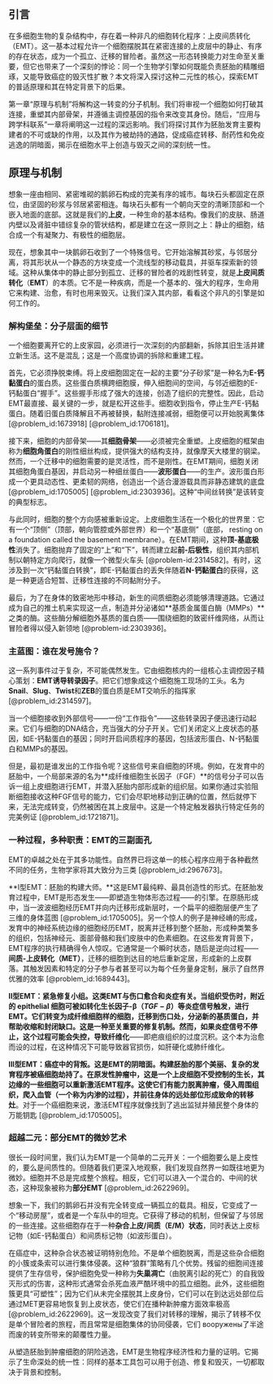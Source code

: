 ## 引言
在多细胞生物的复杂结构中，存在着一种非凡的细胞转化程序：上皮间质转化（EMT）。这一基本过程允许一个细胞摆脱其在紧密连接的上皮层中的静止、有序的存在状态，成为一个孤立、迁移的冒险者。虽然这一形态转换能力对生命至关重要，但它也带来了一个深刻的悖论：同一个生物学引擎如何既能负责胚胎的精雕细琢，又能导致癌症的毁灭性扩散？本文将深入探讨这种二元性的核心，探索EMT的普适原理和其在特定背景下的后果。

第一章“原理与机制”将解构这一转变的分子机制。我们将审视一个细胞如何打破其连接，重塑其内部骨架，并遵循主调控基因的指令来改变其身份。随后，“应用与跨学科联系”一章将阐明这一过程的深远影响。我们将探讨其作为胚胎发育主要构建者的不可或缺的作用，以及其作为被劫持的通路，促成癌症转移、耐药性和免疫逃逸的阴暗面，揭示在细胞水平上创造与毁灭之间的深刻统一性。

## 原理与机制

想象一座由相同、紧密堆砌的鹅卵石构成的完美有序的城市。每块石头都固定在原位，由坚固的砂浆与邻居紧密相连。每块石头都有一个朝向天空的清晰顶部和一个嵌入地面的底部。这就是我们的**上皮**，一种生命的基本结构。像我们的皮肤、肠道内壁以及肾脏中错综复杂的管状结构，都是建立在这一原则之上：静止的细胞，结合成一个有凝聚力、有极性的细胞层。

现在，想象其中一块鹅卵石收到了一个特殊信号。它开始溶解其砂浆，与邻居分离，将其形状从一个静态的方块变成一个流线型的移动载具，并驱车探索新的领域。这种从集体中的静止部分到孤立、迁移的冒险者的戏剧性转变，就是**上皮间质转化**（**EMT**）的本质。它不是一种疾病，而是一个基本的、强大的程序，生命用它来构建、治愈，有时也用来毁灭。让我们深入其内部，看看这个非凡的引擎是如何工作的。

### 解构堡垒：分子层面的细节

一个细胞要离开它的上皮家园，必须进行一次深刻的内部翻新，拆除其旧生活并建立新生活。这不是混乱；这是一个高度协调的拆除和重建工程。

首先，它必须挣脱束缚。将上皮细胞固定在一起的主要“分子砂浆”是一种名为**E-钙黏蛋白**的蛋白质。这些蛋白质横跨细胞膜，伸入细胞间的空间，与邻近细胞的E-钙黏蛋白“握手”。这些握手形成了强大的连接，创造了组织的完整性。因此，启动EMT最直接、最关键的一步，就是松开这些手。细胞收到指令，停止生产E-钙黏蛋白。随着旧蛋白质降解且不再被替换，黏附连接减弱，细胞便可以开始脱离集体 [@problem_id:1673918] [@problem_id:1706181]。

接下来，细胞的内部骨架——其**细胞骨架**——必须被完全重塑。上皮细胞的框架由称为**细胞角蛋白**的刚性细丝构成，提供强大的结构支持，就像摩天大楼里的钢梁。然而，一个迁移中的细胞需要的是灵活性，而不是刚性。在EMT期间，细胞关闭其细胞角蛋白基因，并启动另一种细丝蛋白——**波形蛋白**——的生产。波形蛋白形成一个更具动态性、更柔韧的网络，创造出一个适合漫游载具而非静态建筑的底盘 [@problem_id:1705005] [@problem_id:2303936]。这种“中间丝转换”是该转变的典型标志。

与此同时，细胞的整个方向感被重新设定。上皮细胞生活在一个极化的世界里：它有一个“顶侧”（顶部，朝向管腔或外部世界）和一个“基底侧”（底部， resting on a foundation called the basement membrane）。在EMT期间，这种**顶-基底极性**消失了。细胞抛弃了固定的“上”和“下”，转而建立起**前-后极性**，组织其内部机制以朝特定方向爬行，就像一个微型火车头 [@problem-id:2314582]。有时，这涉及到一次“钙黏蛋白转换”，即E-钙黏蛋白的丢失伴随着**N-钙黏蛋白**的获得，这是一种更适合短暂、迁移性连接的不同黏附分子。

最后，为了在身体的致密地形中移动，新生的间质细胞必须能够清理道路。它通过成为自己的推土机来实现这一点，制造并分泌诸如**基质金属蛋白酶（MMPs）**之类的酶。这些酶分解细胞外基质的蛋白质——围绕细胞的致密纤维网络，从而让冒险者得以侵入新领地 [@problem-id:2303936]。

### 主蓝图：谁在发号施令？

这一系列事件过于复杂，不可能偶然发生。它由细胞核内的一组核心主调控因子精心策划：**EMT诱导转录因子**。把它们想象成这个细胞施工现场的工头。名为**Snail**、**Slug**、**Twist**和**ZEB**的蛋白质是EMT交响乐的指挥家 [@problem_id:2314597]。

当一个细胞接收到外部信号——一份“工作指令”——这些转录因子便迅速行动起来。它们与细胞的DNA结合，充当强大的分子开关。它们关闭定义上皮状态的基因，如E-钙黏蛋白的基因；同时开启间质程序的基因，包括波形蛋白、N-钙黏蛋白和MMPs的基因。

但是，最初是谁发出的工作指令呢？这些信号来自细胞的环境。例如，在发育中的胚胎中，一个局部来源的名为**成纤维细胞生长因子（FGF）**的信号分子可以告诉一组上皮细胞进行EMT，并潜入胚胎内部形成新的组织层。如果你通过实验阻断细胞接收这种FGF信号的能力，它们会尽职地移动到正确的位置，然后就停下来，无法完成转变，仍然被困在其上皮层中。这是一个特定触发器执行特定任务的完美例证 [@problem_id:1721871]。

### 一种过程，多种职责：EMT的三副面孔

EMT的卓越之处在于其多功能性。自然界已将这单一的核心程序应用于各种截然不同的任务，生物学家将其大致分为三类 [@problem_id:2967673]。

**I型EMT：胚胎的构建大师。**这是EMT最纯粹、最具创造性的形式。在胚胎发育过程中，EMT是形态发生——即塑造生物体形态过程——的引擎。在原肠形成中，当一波波细胞经历EMT并向内迁移形成新层时，一个扁平的细胞层便产生了三维的身体蓝图 [@problem_id:1705005]。另一个惊人的例子是神经嵴的形成，发育中的神经系统边缘的细胞经历EMT，脱离并迁移到整个胚胎，形成种类繁多的组织，包括神经元、面部骨骼和我们皮肤中的色素细胞。在这些发育背景下，EMT程序的执行精确得令人惊叹。它通常是一个瞬时状态，随后是逆向过程——**间质-上皮转化（MET）**，迁移的细胞到达目的地后重新定居，形成新的上皮群落。其触发因素和特定的分子参与者甚至可以为每个任务量身定制，展示了自然界优雅的效率 [@problem_id:1689443]。

**II型EMT：紧急修复小组。**这类EMT与伤口愈合和炎症有关。当组织受伤时，附近的 epithelial 细胞可被如**转化生长因子-β（$TGF-\beta$）**等炎症信号触发，进行EMT。它们转变为成纤维细胞样的细胞，迁移到伤口处，分泌新的基质蛋白，并帮助收缩和封闭缺口。这是一种至关重要的修复机制。然而，如果炎症信号不停止，这个过程可能会失控，导致**纤维化**——即疤痕组织的过度沉积。这个本为治愈而设的过程，在这种情况下可能导致器官损伤，如肝硬化或肺纤维化。

**III型EMT：癌症中的背叛。**这是EMT的阴暗面。构建胚胎的那个美丽、复杂的发育程序被癌细胞劫持了。在原发性肿瘤中，这是一个上皮细胞不受控制的生长，其边缘的一些细胞可以重新激活EMT程序。这使它们有能力脱离肿瘤，侵入周围组织，爬入血管（一个称为内渗的过程），并前往身体的远处部位形成致命的**转移灶**。对于一个癌细胞来说，激活EMT程序就像找到了逃出监狱并殖民整个身体的万能钥匙 [@problem_id:1705005]。

### 超越二元：部分EMT的微妙艺术

很长一段时间里，我们认为EMT是一个简单的二元开关：一个细胞要么是上皮性的，要么是间质性的。但随着我们更深入地观察，我们发现自然界一如既往地更为微妙。细胞并不总是完成整个旅程。相反，它们可以进入一个混合的、中间的状态，这种现象被称为**部分EMT** [@problem_id:2622969]。

想象一下，我们的鹅卵石并没有完全转变成一辆孤立的载具。相反，它变成了一个“移动房屋”，或者是一个车队中的坦克。它获得了移动的机制，但保留了与邻居的一些连接。这些细胞存在于一种**杂合上皮/间质（E/M）状态**，同时表达上皮标记物（如E-钙黏蛋白）和间质标记物（如波形蛋白）。

在癌症中，这种杂合状态被证明特别危险。不是单个细胞脱离，而是这些杂合细胞的小簇或条索可以进行集体侵袭。这种“狼群”策略有几个优势。残留的细胞间连接提供了生存信号，保护细胞免受一种称为**失巢凋亡**（由脱离引起的死亡）的自我毁灭形式的伤害，这种形式通常会杀死血液严酷环境中的孤立细胞。此外，这些细胞簇更具“可塑性”；因为它们从未完全摆脱其上皮身份，它们可以在到达远处部位后通过MET更容易地恢复到上皮状态，使它们在播种新肿瘤方面效率极高 [@problem_id:2622969]。这一发现改变了我们对转移的理解，揭示了转移不仅是单个冒险者的旅程，而且常常是细胞集体的协同侵袭，它们 вооружены了半途而废的转变所带来的颠覆性力量。

从塑造胚胎到肿瘤细胞的阴险逃逸，EMT是生物程序经济性和力量的证明。它揭示了生命深处的统一性：同样的基本工具包可以用于创造、修复和毁灭，一切都取决于背景和控制。

